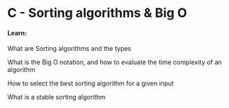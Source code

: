 # C - Sorting algorithms & Big O
#### Learn:
What are Sorting algorithms and the types

What is the Big O notation, and how to evaluate the time complexity of an algorithm

How to select the best sorting algorithm for a given input

What is a stable sorting algorithm
